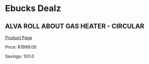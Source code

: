 
# Ebucks Dealz
## ALVA ROLL ABOUT GAS HEATER - CIRCULAR
[Product Page](https://www.ebucks.com/web/shop/productSelected.do?prodId=1142148194&catId=1157551316)

Price: R1999.00

Savings: 100.0


	